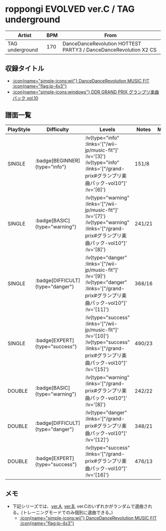 # roppongi EVOLVED ver.C / TAG underground

|Artist|BPM|From|
|------|---|----|
|TAG underground|170|DanceDanceRevolution HOTTEST PARTY3 / DanceDanceRevolution X2 CS|

## 収録タイトル

- [ :icon{name="simple-icons:wii"} DanceDanceRevolution MUSIC FIT :icon{name="flag:jp-4x3"} ](/wii-jp/music-fit)
- [ :icon{name="simple-icons:windows"} DDR GRAND PRIX グランプリ楽曲パック vol.10](/grand-prix#グランプリ楽曲パック-vol10)

## 譜面一覧

|PlayStyle|Difficulty|Levels|Notes|Movie|
|---------|----------|------|-----|-----|
|SINGLE| :badge[BEGINNER]{type="info"} | :lv{type="info" :links='["/wii-jp/music-fit"]' :lv='[3]'}  :lv{type="info" :links='["/grand-prix#グランプリ楽曲パック-vol10"]' :lv='[6]'} |151/8||
|SINGLE| :badge[BASIC]{type="warning"} | :lv{type="warning" :links='["/wii-jp/music-fit"]' :lv='[7]'}  :lv{type="warning" :links='["/grand-prix#グランプリ楽曲パック-vol10"]' :lv='[8]'} |241/21||
|SINGLE| :badge[DIFFICULT]{type="danger"} | :lv{type="danger" :links='["/wii-jp/music-fit"]' :lv='[9]'}  :lv{type="danger" :links='["/grand-prix#グランプリ楽曲パック-vol10"]' :lv='[11]'} |368/16||
|SINGLE| :badge[EXPERT]{type="success"} | :lv{type="success" :links='["/wii-jp/music-fit"]' :lv='[10]'}  :lv{type="success" :links='["/grand-prix#グランプリ楽曲パック-vol10"]' :lv='[15]'} |490/23||
|DOUBLE| :badge[BASIC]{type="warning"} | :lv{type="warning" :links='["/grand-prix#グランプリ楽曲パック-vol10"]' :lv='[8]'} |242/22||
|DOUBLE| :badge[DIFFICULT]{type="danger"} | :lv{type="danger" :links='["/grand-prix#グランプリ楽曲パック-vol10"]' :lv='[12]'} |348/21||
|DOUBLE| :badge[EXPERT]{type="success"} | :lv{type="success" :links='["/grand-prix#グランプリ楽曲パック-vol10"]' :lv='[16]'} |476/13||

## メモ

- 下記シリーズでは、[ver.A](/wii-jp/music-fit/roppongi-evolved-ver-a), [ver.B](/wii-jp/music-fit/roppongi-evolved-ver-b), ver.Cのいずれかがランダムで選曲される。(トレーニングモードでのみ個別に選曲できる。)
  - [ :icon{name="simple-icons:wii"} DanceDanceRevolution MUSIC FIT :icon{name="flag:jp-4x3"} ](/wii-jp/music-fit)
